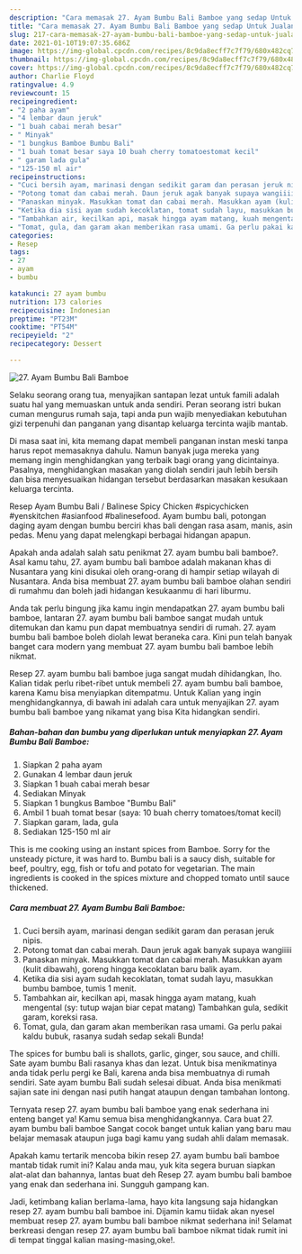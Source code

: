 ```yaml
---
description: "Cara memasak 27. Ayam Bumbu Bali Bamboe yang sedap Untuk Jualan"
title: "Cara memasak 27. Ayam Bumbu Bali Bamboe yang sedap Untuk Jualan"
slug: 217-cara-memasak-27-ayam-bumbu-bali-bamboe-yang-sedap-untuk-jualan
date: 2021-01-10T19:07:35.686Z
image: https://img-global.cpcdn.com/recipes/8c9da8ecff7c7f79/680x482cq70/27-ayam-bumbu-bali-bamboe-foto-resep-utama.jpg
thumbnail: https://img-global.cpcdn.com/recipes/8c9da8ecff7c7f79/680x482cq70/27-ayam-bumbu-bali-bamboe-foto-resep-utama.jpg
cover: https://img-global.cpcdn.com/recipes/8c9da8ecff7c7f79/680x482cq70/27-ayam-bumbu-bali-bamboe-foto-resep-utama.jpg
author: Charlie Floyd
ratingvalue: 4.9
reviewcount: 15
recipeingredient:
- "2 paha ayam"
- "4 lembar daun jeruk"
- "1 buah cabai merah besar"
- " Minyak"
- "1 bungkus Bamboe Bumbu Bali"
- "1 buah tomat besar saya 10 buah cherry tomatoestomat kecil"
- " garam lada gula"
- "125-150 ml air"
recipeinstructions:
- "Cuci bersih ayam, marinasi dengan sedikit garam dan perasan jeruk nipis."
- "Potong tomat dan cabai merah. Daun jeruk agak banyak supaya wangiiiii"
- "Panaskan minyak. Masukkan tomat dan cabai merah. Masukkan ayam (kulit dibawah), goreng hingga kecoklatan baru balik ayam."
- "Ketika dia sisi ayam sudah kecoklatan, tomat sudah layu, masukkan bumbu bamboe, tumis 1 menit."
- "Tambahkan air, kecilkan api, masak hingga ayam matang, kuah mengental (sy: tutup wajan biar cepat matang) Tambahkan gula, sedikit garam, koreksi rasa."
- "Tomat, gula, dan garam akan memberikan rasa umami. Ga perlu pakai kaldu bubuk, rasanya sudah sedap sekali Bunda!"
categories:
- Resep
tags:
- 27
- ayam
- bumbu

katakunci: 27 ayam bumbu 
nutrition: 173 calories
recipecuisine: Indonesian
preptime: "PT23M"
cooktime: "PT54M"
recipeyield: "2"
recipecategory: Dessert

---
```



![27. Ayam Bumbu Bali Bamboe](https://img-global.cpcdn.com/recipes/8c9da8ecff7c7f79/680x482cq70/27-ayam-bumbu-bali-bamboe-foto-resep-utama.jpg)

Selaku seorang orang tua, menyajikan santapan lezat untuk famili adalah suatu hal yang memuaskan untuk anda sendiri. Peran seorang istri bukan cuman mengurus rumah saja, tapi anda pun wajib menyediakan kebutuhan gizi terpenuhi dan panganan yang disantap keluarga tercinta wajib mantab.

Di masa  saat ini, kita memang dapat membeli panganan instan meski tanpa harus repot memasaknya dahulu. Namun banyak juga mereka yang memang ingin menghidangkan yang terbaik bagi orang yang dicintainya. Pasalnya, menghidangkan masakan yang diolah sendiri jauh lebih bersih dan bisa menyesuaikan hidangan tersebut berdasarkan masakan kesukaan keluarga tercinta. 

Resep Ayam Bumbu Bali / Balinese Spicy Chicken #spicychicken #yenskitchen #asianfood #balinesefood. Ayam bumbu bali, potongan daging ayam dengan bumbu berciri khas bali dengan rasa asam, manis, asin pedas. Menu yang dapat melengkapi berbagai hidangan apapun.

Apakah anda adalah salah satu penikmat 27. ayam bumbu bali bamboe?. Asal kamu tahu, 27. ayam bumbu bali bamboe adalah makanan khas di Nusantara yang kini disukai oleh orang-orang di hampir setiap wilayah di Nusantara. Anda bisa membuat 27. ayam bumbu bali bamboe olahan sendiri di rumahmu dan boleh jadi hidangan kesukaanmu di hari liburmu.

Anda tak perlu bingung jika kamu ingin mendapatkan 27. ayam bumbu bali bamboe, lantaran 27. ayam bumbu bali bamboe sangat mudah untuk ditemukan dan kamu pun dapat membuatnya sendiri di rumah. 27. ayam bumbu bali bamboe boleh diolah lewat beraneka cara. Kini pun telah banyak banget cara modern yang membuat 27. ayam bumbu bali bamboe lebih nikmat.

Resep 27. ayam bumbu bali bamboe juga sangat mudah dihidangkan, lho. Kalian tidak perlu ribet-ribet untuk membeli 27. ayam bumbu bali bamboe, karena Kamu bisa menyiapkan ditempatmu. Untuk Kalian yang ingin menghidangkannya, di bawah ini adalah cara untuk menyajikan 27. ayam bumbu bali bamboe yang nikamat yang bisa Kita hidangkan sendiri.

<!--inarticleads1-->

##### Bahan-bahan dan bumbu yang diperlukan untuk menyiapkan 27. Ayam Bumbu Bali Bamboe:

1. Siapkan 2 paha ayam
1. Gunakan 4 lembar daun jeruk
1. Siapkan 1 buah cabai merah besar
1. Sediakan  Minyak
1. Siapkan 1 bungkus Bamboe &#34;Bumbu Bali&#34;
1. Ambil 1 buah tomat besar (saya: 10 buah cherry tomatoes/tomat kecil)
1. Siapkan  garam, lada, gula
1. Sediakan 125-150 ml air


This is me cooking using an instant spices from Bamboe. Sorry for the unsteady picture, it was hard to. Bumbu bali is a saucy dish, suitable for beef, poultry, egg, fish or tofu and potato for vegetarian. The main ingredients is cooked in the spices mixture and chopped tomato until sauce thickened. 

<!--inarticleads2-->

##### Cara membuat 27. Ayam Bumbu Bali Bamboe:

1. Cuci bersih ayam, marinasi dengan sedikit garam dan perasan jeruk nipis.
1. Potong tomat dan cabai merah. Daun jeruk agak banyak supaya wangiiiii
1. Panaskan minyak. Masukkan tomat dan cabai merah. Masukkan ayam (kulit dibawah), goreng hingga kecoklatan baru balik ayam.
1. Ketika dia sisi ayam sudah kecoklatan, tomat sudah layu, masukkan bumbu bamboe, tumis 1 menit.
1. Tambahkan air, kecilkan api, masak hingga ayam matang, kuah mengental (sy: tutup wajan biar cepat matang) Tambahkan gula, sedikit garam, koreksi rasa.
1. Tomat, gula, dan garam akan memberikan rasa umami. Ga perlu pakai kaldu bubuk, rasanya sudah sedap sekali Bunda!


The spices for bumbu bali is shallots, garlic, ginger, sou sauce, and chilli. Sate ayam bumbu Bali rasanya khas dan lezat. Untuk bisa menikmatinya anda tidak perlu pergi ke Bali, karena anda bisa membuatnya di rumah sendiri. Sate ayam bumbu Bali sudah selesai dibuat. Anda bisa menikmati sajian sate ini dengan nasi putih hangat ataupun dengan tambahan lontong. 

Ternyata resep 27. ayam bumbu bali bamboe yang enak sederhana ini enteng banget ya! Kamu semua bisa menghidangkannya. Cara buat 27. ayam bumbu bali bamboe Sangat cocok banget untuk kalian yang baru mau belajar memasak ataupun juga bagi kamu yang sudah ahli dalam memasak.

Apakah kamu tertarik mencoba bikin resep 27. ayam bumbu bali bamboe mantab tidak rumit ini? Kalau anda mau, yuk kita segera buruan siapkan alat-alat dan bahannya, lantas buat deh Resep 27. ayam bumbu bali bamboe yang enak dan sederhana ini. Sungguh gampang kan. 

Jadi, ketimbang kalian berlama-lama, hayo kita langsung saja hidangkan resep 27. ayam bumbu bali bamboe ini. Dijamin kamu tiidak akan nyesel membuat resep 27. ayam bumbu bali bamboe nikmat sederhana ini! Selamat berkreasi dengan resep 27. ayam bumbu bali bamboe nikmat tidak rumit ini di tempat tinggal kalian masing-masing,oke!.

